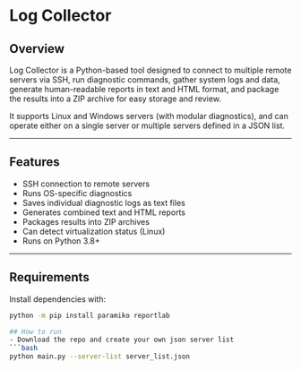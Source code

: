 # Log Collector

## Overview  
Log Collector is a Python-based tool designed to connect to multiple remote servers via SSH, run diagnostic commands, gather system logs and data, generate human-readable reports in text and HTML format, and package the results into a ZIP archive for easy storage and review.

It supports Linux and Windows servers (with modular diagnostics), and can operate either on a single server or multiple servers defined in a JSON list.

---

## Features

- SSH connection to remote servers  
- Runs OS-specific diagnostics
- Saves individual diagnostic logs as text files  
- Generates combined text and HTML reports  
- Packages results into ZIP archives  
- Can detect virtualization status (Linux)  
- Runs on Python 3.8+  

---

## Requirements

Install dependencies with:

```bash
python -m pip install paramiko reportlab  

## How to run
- Download the repo and create your own json server list
```bash
python main.py --server-list server_list.json
